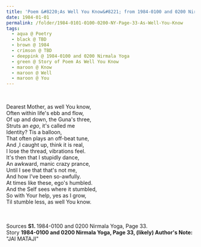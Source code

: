 ```yaml
---
title: 'Poem &#8220;As Well You Know&#8221; from 1984-0100 and 0200 Nirmala Yoga, Page 33'
date: 1984-01-01
permalink: /folder/1984-0101-0100-0200-NY-Page-33-As-Well-You-Know
tags:
  - aqua @ Poetry
  - black @ TBD
  - brown @ 1984
  - crimson @ TBD
  - deeppink @ 1984-0100 and 0200 Nirmala Yoga
  - green @ Story of Poem As Well You Know
  - maroon @ Know
  - maroon @ Well
  - maroon @ You
---
```


<br>

<p>
Dearest Mother, as well You know,<br>
Often within life's ebb and flow,<br>
Of up and down, the Guna's three,<br>
Struts an <i>ego</i>, it's called me<br>
Identity? Tis a balloon,<br>
That often plays an off-beat tune,<br>
And ,I caught up, think it is real,<br>
I lose the thread, vibrations feel.<br>
It's then that I stupidly dance,<br>
An awkward, manic crazy prance,<br>
Until I see that that's not me,<br>
And how l've been so-awfully.<br>
At times like these, ego's humbled.<br>
And the Self sees where it stumbled,<br>
So with Your help, yes as I grow,<br>
Til stumble less, as well You know.<br>
<br>
</p>

<br>

<wave-list>
<list-title color="DarkSeaGreen" width="55">Sources</list-title>
  <list-item color="BlanchedAlmond"  width="280"><b>S1. </b> 1984-0100 and 0200 Nirmala Yoga, Page 33.</list-item>
</wave-list>

<br>

<wave-list>
<list-title color="DarkSeaGreen" width="40">Story</list-title>
  <list-item color="BlanchedAlmond"  width="280"><b>1984-0100 and 0200 Nirmala Yoga, Page 33, (likely) Author's Note:</b> "JAI MATAJI"</list-item>
</wave-list>